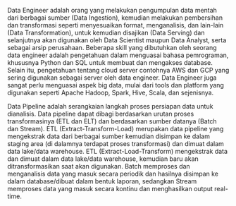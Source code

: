 Data Engineer adalah orang yang melakukan pengumpulan data mentah dari berbagai sumber (Data Ingestion), kemudian melakukan pembersihan dan transformasi seperti menyesuaikan format, menganalisis, dan lain-lain (Data Transformation), untuk kemudian disajikan (Data Serving) dan selanjutnya akan digunakan oleh Data Scientist maupun Data Analyst, serta sebagai arsip perusahaan. Beberapa skill yang dibutuhkan oleh seorang data engineer adalah pengetahuan dalam menguasai bahasa pemrograman, khususnya Python dan SQL untuk membuat dan mengakses database. Selain itu, pengetahuan tentang cloud server contohnya AWS dan GCP yang sering digunakan sebagai server oleh data engineer. Data Engineer juga sangat perlu menguasai aspek big data, mulai dari tools dan platform yang digunakan seperti Apache Hadoop, Spark, Hive, Scala, dan sejenisnya.

Data Pipeline adalah serangkaian langkah proses persiapan data untuk dianalisis. Data pipeline dapat dibagi berdasarkan urutan proses transformasinya (ETL dan ELT) dan berdasarkan sumber datanya (Batch dan Stream). ETL (Extract-Transform-Load) merupakan data pipeline yang mengekstrak data dari berbagai sumber kemudian disimpan ke dalam staging area (di dalamnya terdapat proses transformasi) dan dimuat dalam data lake/data warehouse. ETL (Extract-Load-Transform) mengekstrak data dan dimuat dalam data lake/data warehouse, kemudian baru akan ditransformasikan saat akan digunakan. Batch memproses dan menganalisis data yang masuk secara periodik dan hasilnya disimpan ke dalam database/dibuat dalam bentuk laporan, sedangkan Stream memproses data yang masuk secara kontinu dan menghasilkan output real-time.